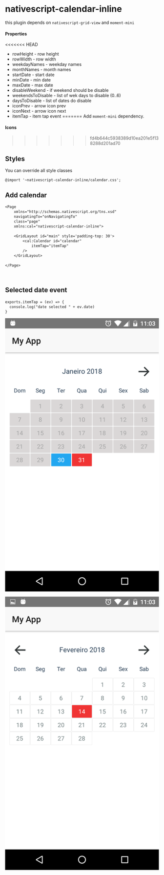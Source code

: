 # nativescript-calendar-inline

this plugin depends on `nativescript-grid-view` and `moment-mini`

#### Properties

<<<<<<< HEAD
* rowHeight - row height
* rowWidth - row width
* weekdayNames - weekday names
* monthNames - month names
* startDate - start date
* minDate - min date
* maxDate - max date
* disableWeekend - if weekend should be disable
* weekendsToDisable - list of wek days to disable (0..6)
* daysToDisable - list of dates do disable
* iconPrev - arrow icon prev
* iconNext - arrow icon next
* itemTap - item tap event
=======
Add `moment-mini` dependency.

#### Icons 
>>>>>>> fd4b644c5938389d10ea201e5f138288d201ad70


## Styles

You can override all style classes

```
@import '~nativescript-calendar-inline/calendar.css';
```

## Add calendar

```
<Page 
    xmlns="http://schemas.nativescript.org/tns.xsd" 
    navigatingTo="onNavigatingTo" 
    class="page"
    xmlns:cal="nativescript-calendar-inline">

    <GridLayout id="main" style='padding-top: 30'>
        <cal:Calendar id="calendar"
            itemTap="itemTap"
        />
    </GridLayout>

</Page>
    
    
```

## Selected date event

```
exports.itemTap = (ev) => {
  console.log("date selected " + ev.date)
}

```




![alt text](https://github.com/mobilemindtec/nativescript-calendar-inline/blob/master/img-1.png)


![alt text](https://github.com/mobilemindtec/nativescript-calendar-inline/blob/master/img-2.png)
